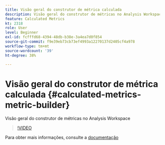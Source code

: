 ```yaml
---
title: Visão geral do construtor de métrica calculada
description: Visão geral do construtor de métricas no Analysis Workspace
feature: Calculated Metrics
kt: 2318
role: User
level: Beginner
exl-id: fcfffd68-4394-48db-b38e-3a4ea7d0f854
source-git-commit: f9e39eb73cb73ef4993a12270137d2405cf4a978
workflow-type: tm+mt
source-wordcount: '39'
ht-degree: 38%

---
```


# Visão geral do construtor de métrica calculada {#calculated-metrics-metric-builder}

Visão geral do construtor de métricas no Analysis Workspace

>[!VIDEO](https://video.tv.adobe.com/v/25411/?quality=12&learn=on)

Para obter mais informações, consulte a [documentação](https://experienceleague.adobe.com/docs/analytics/components/calculated-metrics/calcmetric-workflow/cm-build-metrics.html?lang=pt-BR)
